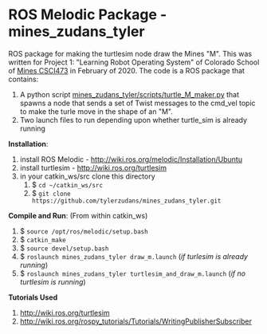 # ROS Melodic Package - mines_zudans_tyler
ROS package for making the turtlesim node draw the Mines "M". This was written for Project 1: "Learning Robot Operating System" of Colorado School of [Mines CSCI473](http://inside.mines.edu/~hzhang/Courses/CSCI473-573/index.html) in February of 2020. The code is a ROS package that contains:

1. A python script [mines_zudans_tyler/scripts/turtle_M_maker.py](https://github.com/tylerzudans/mines_zudans_tyler/blob/master/scripts/turtle_M_maker.py) that spawns a node that sends a set of Twist messages to the cmd_vel topic to make the turle move in the shape of an "M".
1. Two launch files to run depending upon whether turtle_sim is already running

**Installation**:

1. install ROS Melodic - http://wiki.ros.org/melodic/Installation/Ubuntu
1. install turtlesim - http://wiki.ros.org/turtlesim
1. in your catkin_ws/src clone this directory
   1. $ `cd ~/catkin_ws/src`
   1. $ `git clone https://github.com/tylerzudans/mines_zudans_tyler.git`

**Compile and Run**:
(From within catkin_ws)

1. $ `source /opt/ros/melodic/setup.bash`
1. $ `catkin_make`
1. $ `source devel/setup.bash`
1. $ `roslaunch mines_zudans_tyler draw_m.launch` (*if turlesim is already running*)
1. $ `roslaunch mines_zudans_tyler turtlesim_and_draw_m.launch` (*if no turtlesim is running*)

**Tutorials Used**

1. http://wiki.ros.org/turtlesim
1. http://wiki.ros.org/rospy_tutorials/Tutorials/WritingPublisherSubscriber
